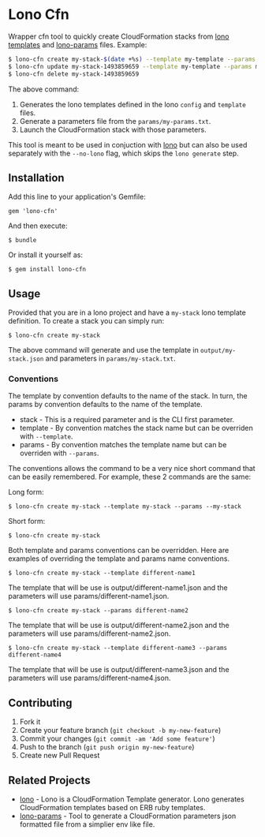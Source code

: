 # Lono Cfn

Wrapper cfn tool to quickly create CloudFormation stacks from [lono templates](https://github.com/tongueroo/lono) and [lono-params](https://github.com/tongueroo/lono-params) files.  Example:

```bash
$ lono-cfn create my-stack-$(date +%s) --template my-template --params my-params
$ lono-cfn update my-stack-1493859659 --template my-template --params my-params
$ lono-cfn delete my-stack-1493859659
```

The above command:

1. Generates the lono templates defined in the lono `config` and `template` files.
2. Generate a parameters file from the `params/my-params.txt`.
3. Launch the CloudFormation stack with those parameters.

This tool is meant to be used in conjuction with [lono](https://github.com/tongueroo/lono) but can also be used separately with the `--no-lono` flag, which skips the `lono generate` step.

## Installation

Add this line to your application's Gemfile:

    gem 'lono-cfn'

And then execute:

    $ bundle

Or install it yourself as:

    $ gem install lono-cfn

## Usage

Provided that you are in a lono project and have a `my-stack` lono template definition.  To create a stack you can simply run:

```
$ lono-cfn create my-stack
```

The above command will generate and use the template in `output/my-stack.json` and parameters in `params/my-stack.txt`.

### Conventions

The template by convention defaults to the name of the stack.  In turn, the params by convention defaults to the name of the template.

* stack - This is a required parameter and is the CLI first parameter.
* template - By convention matches the stack name but can be overriden with `--template`.
* params - By convention matches the template name but can be overriden with `--params`.

The conventions allows the command to be a very nice short command that can be easily remembered.  For example, these 2 commands are the same:

Long form:

```
$ lono-cfn create my-stack --template my-stack --params --my-stack
```

Short form:

```
$ lono-cfn create my-stack
```


Both template and params conventions can be overridden.  Here are examples of overriding the template and params name conventions.

```
$ lono-cfn create my-stack --template different-name1
```

The template that will be use is output/different-name1.json and the parameters will use params/different-name1.json.

```
$ lono-cfn create my-stack --params different-name2
```

The template that will be use is output/different-name2.json and the parameters will use params/different-name2.json.

```
$ lono-cfn create my-stack --template different-name3 --params different-name4
```

The template that will be use is output/different-name3.json and the parameters will use params/different-name4.json.

## Contributing

1. Fork it
2. Create your feature branch (`git checkout -b my-new-feature`)
3. Commit your changes (`git commit -am 'Add some feature'`)
4. Push to the branch (`git push origin my-new-feature`)
5. Create new Pull Request

## Related Projects

* [lono](https://github.com/tongueroo/lono) - Lono is a CloudFormation Template generator.  Lono generates CloudFormation templates based on ERB ruby templates.
* [lono-params](https://github.com/tongueroo/lono-params) - Tool to generate a CloudFormation parameters json formatted file from a simplier env like file.

